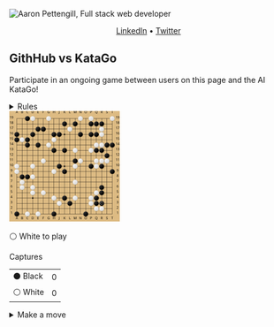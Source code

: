 ![Aaron Pettengill, Full stack web developer](https://github.com/airjp73/airjp73/assets/25882770/e0a7aae2-6b70-4a3e-9681-2e7b61e5774d)

<div align="center">
  
  [LinkedIn](https://www.linkedin.com/in/aaron-pettengill-7706846b/) • [Twitter](https://twitter.com/PettengillAaron)
  
</div>

## GithHub vs KataGo

Participate in an ongoing game between users on this page and the AI KataGo!

<details>
  <summary>Rules</summary>
  <ul>
    <li>Click on any legal move in the "Make a move" section below at any time to play a move for either player.</li>
    <li>Every 3 hours, a move will be played by KataGo with a low number of playouts.</li>
    <li>The game ends when KataGo passes or resigns.</li>
    <li>Completed games are stored in the <strong>history</strong> folder in this repo.</li>
  </ul>

</details>

<img src="./current/board_1747206724864.svg" />

<!-- MOVES START -->
<p>⚪️ White<!-- --> to play</p><table><summary>Captures</summary><tr><td>⚫️ Black</td><td>0</td></tr><tr><td>⚪️ White</td><td>0</td></tr></table><details><summary>Make a move</summary><table><caption>Key</caption><tr><td>A1, B2, C3, etc...</td><td>Valid move (click to make a move)</td></tr><tr><td>⚫️</td><td>Occupied by Black</td></tr><tr><td>⚪️</td><td>Occupied by White</td></tr><tr><td>⭕️</td><td>Illegal move due to <a href="https://senseis.xmp.net/?Ko">Ko</a></td></tr><tr><td>💀</td><td>Illegal move due to<!-- --> <a href="https://senseis.xmp.net/?Suicide">self-capture</a></td></tr></table><table><caption>Choose a spot to move</caption><tr><td></td><td>A</td><td>B</td><td>C</td><td>D</td><td>E</td><td>F</td><td>G</td><td>H</td><td>J</td><td>K</td><td>L</td><td>M</td><td>N</td><td>O</td><td>P</td><td>Q</td><td>R</td><td>S</td><td>T</td></tr><tr><td>19</td><td><a href="https://kifu-io-2.vercel.app//gh_game/move?point=aa&amp;stone=w">A19</a></td><td><a href="https://kifu-io-2.vercel.app//gh_game/move?point=ba&amp;stone=w">B19</a></td><td>⚫️</td><td>⚪️</td><td><a href="https://kifu-io-2.vercel.app//gh_game/move?point=ea&amp;stone=w">E19</a></td><td><a href="https://kifu-io-2.vercel.app//gh_game/move?point=fa&amp;stone=w">F19</a></td><td>⚪️</td><td><a href="https://kifu-io-2.vercel.app//gh_game/move?point=ha&amp;stone=w">H19</a></td><td><a href="https://kifu-io-2.vercel.app//gh_game/move?point=ia&amp;stone=w">J19</a></td><td><a href="https://kifu-io-2.vercel.app//gh_game/move?point=ja&amp;stone=w">K19</a></td><td><a href="https://kifu-io-2.vercel.app//gh_game/move?point=ka&amp;stone=w">L19</a></td><td><a href="https://kifu-io-2.vercel.app//gh_game/move?point=la&amp;stone=w">M19</a></td><td>⚪️</td><td><a href="https://kifu-io-2.vercel.app//gh_game/move?point=na&amp;stone=w">O19</a></td><td>⚪️</td><td><a href="https://kifu-io-2.vercel.app//gh_game/move?point=pa&amp;stone=w">Q19</a></td><td><a href="https://kifu-io-2.vercel.app//gh_game/move?point=qa&amp;stone=w">R19</a></td><td><a href="https://kifu-io-2.vercel.app//gh_game/move?point=ra&amp;stone=w">S19</a></td><td>⚪️</td></tr><tr><td>18</td><td><a href="https://kifu-io-2.vercel.app//gh_game/move?point=ab&amp;stone=w">A18</a></td><td><a href="https://kifu-io-2.vercel.app//gh_game/move?point=bb&amp;stone=w">B18</a></td><td><a href="https://kifu-io-2.vercel.app//gh_game/move?point=cb&amp;stone=w">C18</a></td><td><a href="https://kifu-io-2.vercel.app//gh_game/move?point=db&amp;stone=w">D18</a></td><td><a href="https://kifu-io-2.vercel.app//gh_game/move?point=eb&amp;stone=w">E18</a></td><td><a href="https://kifu-io-2.vercel.app//gh_game/move?point=fb&amp;stone=w">F18</a></td><td><a href="https://kifu-io-2.vercel.app//gh_game/move?point=gb&amp;stone=w">G18</a></td><td><a href="https://kifu-io-2.vercel.app//gh_game/move?point=hb&amp;stone=w">H18</a></td><td><a href="https://kifu-io-2.vercel.app//gh_game/move?point=ib&amp;stone=w">J18</a></td><td>⚫️</td><td><a href="https://kifu-io-2.vercel.app//gh_game/move?point=kb&amp;stone=w">L18</a></td><td>⚫️</td><td><a href="https://kifu-io-2.vercel.app//gh_game/move?point=mb&amp;stone=w">N18</a></td><td><a href="https://kifu-io-2.vercel.app//gh_game/move?point=nb&amp;stone=w">O18</a></td><td>⚫️</td><td>⚫️</td><td>⚫️</td><td><a href="https://kifu-io-2.vercel.app//gh_game/move?point=rb&amp;stone=w">S18</a></td><td><a href="https://kifu-io-2.vercel.app//gh_game/move?point=sb&amp;stone=w">T18</a></td></tr><tr><td>17</td><td><a href="https://kifu-io-2.vercel.app//gh_game/move?point=ac&amp;stone=w">A17</a></td><td><a href="https://kifu-io-2.vercel.app//gh_game/move?point=bc&amp;stone=w">B17</a></td><td><a href="https://kifu-io-2.vercel.app//gh_game/move?point=cc&amp;stone=w">C17</a></td><td><a href="https://kifu-io-2.vercel.app//gh_game/move?point=dc&amp;stone=w">D17</a></td><td>⚫️</td><td>⚫️</td><td><a href="https://kifu-io-2.vercel.app//gh_game/move?point=gc&amp;stone=w">G17</a></td><td><a href="https://kifu-io-2.vercel.app//gh_game/move?point=hc&amp;stone=w">H17</a></td><td><a href="https://kifu-io-2.vercel.app//gh_game/move?point=ic&amp;stone=w">J17</a></td><td><a href="https://kifu-io-2.vercel.app//gh_game/move?point=jc&amp;stone=w">K17</a></td><td>⚪️</td><td><a href="https://kifu-io-2.vercel.app//gh_game/move?point=lc&amp;stone=w">M17</a></td><td><a href="https://kifu-io-2.vercel.app//gh_game/move?point=mc&amp;stone=w">N17</a></td><td><a href="https://kifu-io-2.vercel.app//gh_game/move?point=nc&amp;stone=w">O17</a></td><td><a href="https://kifu-io-2.vercel.app//gh_game/move?point=oc&amp;stone=w">P17</a></td><td><a href="https://kifu-io-2.vercel.app//gh_game/move?point=pc&amp;stone=w">Q17</a></td><td>⚪️</td><td><a href="https://kifu-io-2.vercel.app//gh_game/move?point=rc&amp;stone=w">S17</a></td><td><a href="https://kifu-io-2.vercel.app//gh_game/move?point=sc&amp;stone=w">T17</a></td></tr><tr><td>16</td><td>⚫️</td><td><a href="https://kifu-io-2.vercel.app//gh_game/move?point=bd&amp;stone=w">B16</a></td><td><a href="https://kifu-io-2.vercel.app//gh_game/move?point=cd&amp;stone=w">C16</a></td><td>⚫️</td><td><a href="https://kifu-io-2.vercel.app//gh_game/move?point=ed&amp;stone=w">E16</a></td><td><a href="https://kifu-io-2.vercel.app//gh_game/move?point=fd&amp;stone=w">F16</a></td><td><a href="https://kifu-io-2.vercel.app//gh_game/move?point=gd&amp;stone=w">G16</a></td><td>⚫️</td><td>⚫️</td><td><a href="https://kifu-io-2.vercel.app//gh_game/move?point=jd&amp;stone=w">K16</a></td><td><a href="https://kifu-io-2.vercel.app//gh_game/move?point=kd&amp;stone=w">L16</a></td><td><a href="https://kifu-io-2.vercel.app//gh_game/move?point=ld&amp;stone=w">M16</a></td><td>⚫️</td><td><a href="https://kifu-io-2.vercel.app//gh_game/move?point=nd&amp;stone=w">O16</a></td><td>⚫️</td><td>⚫️</td><td>⚪️</td><td><a href="https://kifu-io-2.vercel.app//gh_game/move?point=rd&amp;stone=w">S16</a></td><td><a href="https://kifu-io-2.vercel.app//gh_game/move?point=sd&amp;stone=w">T16</a></td></tr><tr><td>15</td><td>⚫️</td><td>⚪️</td><td>⚫️</td><td><a href="https://kifu-io-2.vercel.app//gh_game/move?point=de&amp;stone=w">D15</a></td><td><a href="https://kifu-io-2.vercel.app//gh_game/move?point=ee&amp;stone=w">E15</a></td><td><a href="https://kifu-io-2.vercel.app//gh_game/move?point=fe&amp;stone=w">F15</a></td><td><a href="https://kifu-io-2.vercel.app//gh_game/move?point=ge&amp;stone=w">G15</a></td><td>⚪️</td><td><a href="https://kifu-io-2.vercel.app//gh_game/move?point=ie&amp;stone=w">J15</a></td><td><a href="https://kifu-io-2.vercel.app//gh_game/move?point=je&amp;stone=w">K15</a></td><td><a href="https://kifu-io-2.vercel.app//gh_game/move?point=ke&amp;stone=w">L15</a></td><td><a href="https://kifu-io-2.vercel.app//gh_game/move?point=le&amp;stone=w">M15</a></td><td><a href="https://kifu-io-2.vercel.app//gh_game/move?point=me&amp;stone=w">N15</a></td><td><a href="https://kifu-io-2.vercel.app//gh_game/move?point=ne&amp;stone=w">O15</a></td><td><a href="https://kifu-io-2.vercel.app//gh_game/move?point=oe&amp;stone=w">P15</a></td><td><a href="https://kifu-io-2.vercel.app//gh_game/move?point=pe&amp;stone=w">Q15</a></td><td><a href="https://kifu-io-2.vercel.app//gh_game/move?point=qe&amp;stone=w">R15</a></td><td><a href="https://kifu-io-2.vercel.app//gh_game/move?point=re&amp;stone=w">S15</a></td><td><a href="https://kifu-io-2.vercel.app//gh_game/move?point=se&amp;stone=w">T15</a></td></tr><tr><td>14</td><td><a href="https://kifu-io-2.vercel.app//gh_game/move?point=af&amp;stone=w">A14</a></td><td><a href="https://kifu-io-2.vercel.app//gh_game/move?point=bf&amp;stone=w">B14</a></td><td>⚫️</td><td><a href="https://kifu-io-2.vercel.app//gh_game/move?point=df&amp;stone=w">D14</a></td><td>⚫️</td><td><a href="https://kifu-io-2.vercel.app//gh_game/move?point=ff&amp;stone=w">F14</a></td><td>⚪️</td><td><a href="https://kifu-io-2.vercel.app//gh_game/move?point=hf&amp;stone=w">H14</a></td><td><a href="https://kifu-io-2.vercel.app//gh_game/move?point=if&amp;stone=w">J14</a></td><td><a href="https://kifu-io-2.vercel.app//gh_game/move?point=jf&amp;stone=w">K14</a></td><td><a href="https://kifu-io-2.vercel.app//gh_game/move?point=kf&amp;stone=w">L14</a></td><td><a href="https://kifu-io-2.vercel.app//gh_game/move?point=lf&amp;stone=w">M14</a></td><td><a href="https://kifu-io-2.vercel.app//gh_game/move?point=mf&amp;stone=w">N14</a></td><td><a href="https://kifu-io-2.vercel.app//gh_game/move?point=nf&amp;stone=w">O14</a></td><td><a href="https://kifu-io-2.vercel.app//gh_game/move?point=of&amp;stone=w">P14</a></td><td>⚪️</td><td>⚪️</td><td>⚫️</td><td>⚫️</td></tr><tr><td>13</td><td><a href="https://kifu-io-2.vercel.app//gh_game/move?point=ag&amp;stone=w">A13</a></td><td><a href="https://kifu-io-2.vercel.app//gh_game/move?point=bg&amp;stone=w">B13</a></td><td><a href="https://kifu-io-2.vercel.app//gh_game/move?point=cg&amp;stone=w">C13</a></td><td><a href="https://kifu-io-2.vercel.app//gh_game/move?point=dg&amp;stone=w">D13</a></td><td><a href="https://kifu-io-2.vercel.app//gh_game/move?point=eg&amp;stone=w">E13</a></td><td><a href="https://kifu-io-2.vercel.app//gh_game/move?point=fg&amp;stone=w">F13</a></td><td><a href="https://kifu-io-2.vercel.app//gh_game/move?point=gg&amp;stone=w">G13</a></td><td>⚫️</td><td><a href="https://kifu-io-2.vercel.app//gh_game/move?point=ig&amp;stone=w">J13</a></td><td>⚫️</td><td><a href="https://kifu-io-2.vercel.app//gh_game/move?point=kg&amp;stone=w">L13</a></td><td>⚪️</td><td><a href="https://kifu-io-2.vercel.app//gh_game/move?point=mg&amp;stone=w">N13</a></td><td><a href="https://kifu-io-2.vercel.app//gh_game/move?point=ng&amp;stone=w">O13</a></td><td>⚪️</td><td>⚫️</td><td>⚫️</td><td><a href="https://kifu-io-2.vercel.app//gh_game/move?point=rg&amp;stone=w">S13</a></td><td><a href="https://kifu-io-2.vercel.app//gh_game/move?point=sg&amp;stone=w">T13</a></td></tr><tr><td>12</td><td><a href="https://kifu-io-2.vercel.app//gh_game/move?point=ah&amp;stone=w">A12</a></td><td><a href="https://kifu-io-2.vercel.app//gh_game/move?point=bh&amp;stone=w">B12</a></td><td><a href="https://kifu-io-2.vercel.app//gh_game/move?point=ch&amp;stone=w">C12</a></td><td><a href="https://kifu-io-2.vercel.app//gh_game/move?point=dh&amp;stone=w">D12</a></td><td><a href="https://kifu-io-2.vercel.app//gh_game/move?point=eh&amp;stone=w">E12</a></td><td><a href="https://kifu-io-2.vercel.app//gh_game/move?point=fh&amp;stone=w">F12</a></td><td><a href="https://kifu-io-2.vercel.app//gh_game/move?point=gh&amp;stone=w">G12</a></td><td><a href="https://kifu-io-2.vercel.app//gh_game/move?point=hh&amp;stone=w">H12</a></td><td><a href="https://kifu-io-2.vercel.app//gh_game/move?point=ih&amp;stone=w">J12</a></td><td><a href="https://kifu-io-2.vercel.app//gh_game/move?point=jh&amp;stone=w">K12</a></td><td><a href="https://kifu-io-2.vercel.app//gh_game/move?point=kh&amp;stone=w">L12</a></td><td><a href="https://kifu-io-2.vercel.app//gh_game/move?point=lh&amp;stone=w">M12</a></td><td><a href="https://kifu-io-2.vercel.app//gh_game/move?point=mh&amp;stone=w">N12</a></td><td><a href="https://kifu-io-2.vercel.app//gh_game/move?point=nh&amp;stone=w">O12</a></td><td><a href="https://kifu-io-2.vercel.app//gh_game/move?point=oh&amp;stone=w">P12</a></td><td><a href="https://kifu-io-2.vercel.app//gh_game/move?point=ph&amp;stone=w">Q12</a></td><td><a href="https://kifu-io-2.vercel.app//gh_game/move?point=qh&amp;stone=w">R12</a></td><td>⚫️</td><td><a href="https://kifu-io-2.vercel.app//gh_game/move?point=sh&amp;stone=w">T12</a></td></tr><tr><td>11</td><td><a href="https://kifu-io-2.vercel.app//gh_game/move?point=ai&amp;stone=w">A11</a></td><td><a href="https://kifu-io-2.vercel.app//gh_game/move?point=bi&amp;stone=w">B11</a></td><td><a href="https://kifu-io-2.vercel.app//gh_game/move?point=ci&amp;stone=w">C11</a></td><td><a href="https://kifu-io-2.vercel.app//gh_game/move?point=di&amp;stone=w">D11</a></td><td><a href="https://kifu-io-2.vercel.app//gh_game/move?point=ei&amp;stone=w">E11</a></td><td>⚪️</td><td><a href="https://kifu-io-2.vercel.app//gh_game/move?point=gi&amp;stone=w">G11</a></td><td><a href="https://kifu-io-2.vercel.app//gh_game/move?point=hi&amp;stone=w">H11</a></td><td><a href="https://kifu-io-2.vercel.app//gh_game/move?point=ii&amp;stone=w">J11</a></td><td><a href="https://kifu-io-2.vercel.app//gh_game/move?point=ji&amp;stone=w">K11</a></td><td><a href="https://kifu-io-2.vercel.app//gh_game/move?point=ki&amp;stone=w">L11</a></td><td>⚫️</td><td>⚪️</td><td><a href="https://kifu-io-2.vercel.app//gh_game/move?point=ni&amp;stone=w">O11</a></td><td><a href="https://kifu-io-2.vercel.app//gh_game/move?point=oi&amp;stone=w">P11</a></td><td>⚪️</td><td>⚪️</td><td>⚪️</td><td><a href="https://kifu-io-2.vercel.app//gh_game/move?point=si&amp;stone=w">T11</a></td></tr><tr><td>10</td><td>⚪️</td><td><a href="https://kifu-io-2.vercel.app//gh_game/move?point=bj&amp;stone=w">B10</a></td><td><a href="https://kifu-io-2.vercel.app//gh_game/move?point=cj&amp;stone=w">C10</a></td><td>⚪️</td><td><a href="https://kifu-io-2.vercel.app//gh_game/move?point=ej&amp;stone=w">E10</a></td><td><a href="https://kifu-io-2.vercel.app//gh_game/move?point=fj&amp;stone=w">F10</a></td><td><a href="https://kifu-io-2.vercel.app//gh_game/move?point=gj&amp;stone=w">G10</a></td><td><a href="https://kifu-io-2.vercel.app//gh_game/move?point=hj&amp;stone=w">H10</a></td><td>⚫️</td><td><a href="https://kifu-io-2.vercel.app//gh_game/move?point=jj&amp;stone=w">K10</a></td><td><a href="https://kifu-io-2.vercel.app//gh_game/move?point=kj&amp;stone=w">L10</a></td><td>⚪️</td><td><a href="https://kifu-io-2.vercel.app//gh_game/move?point=mj&amp;stone=w">N10</a></td><td><a href="https://kifu-io-2.vercel.app//gh_game/move?point=nj&amp;stone=w">O10</a></td><td>⚫️</td><td>⚪️</td><td>⚫️</td><td><a href="https://kifu-io-2.vercel.app//gh_game/move?point=rj&amp;stone=w">S10</a></td><td><a href="https://kifu-io-2.vercel.app//gh_game/move?point=sj&amp;stone=w">T10</a></td></tr><tr><td>9</td><td>⚪️</td><td><a href="https://kifu-io-2.vercel.app//gh_game/move?point=bk&amp;stone=w">B9</a></td><td><a href="https://kifu-io-2.vercel.app//gh_game/move?point=ck&amp;stone=w">C9</a></td><td><a href="https://kifu-io-2.vercel.app//gh_game/move?point=dk&amp;stone=w">D9</a></td><td><a href="https://kifu-io-2.vercel.app//gh_game/move?point=ek&amp;stone=w">E9</a></td><td><a href="https://kifu-io-2.vercel.app//gh_game/move?point=fk&amp;stone=w">F9</a></td><td><a href="https://kifu-io-2.vercel.app//gh_game/move?point=gk&amp;stone=w">G9</a></td><td>⚪️</td><td><a href="https://kifu-io-2.vercel.app//gh_game/move?point=ik&amp;stone=w">J9</a></td><td>⚫️</td><td><a href="https://kifu-io-2.vercel.app//gh_game/move?point=kk&amp;stone=w">L9</a></td><td><a href="https://kifu-io-2.vercel.app//gh_game/move?point=lk&amp;stone=w">M9</a></td><td><a href="https://kifu-io-2.vercel.app//gh_game/move?point=mk&amp;stone=w">N9</a></td><td><a href="https://kifu-io-2.vercel.app//gh_game/move?point=nk&amp;stone=w">O9</a></td><td><a href="https://kifu-io-2.vercel.app//gh_game/move?point=ok&amp;stone=w">P9</a></td><td><a href="https://kifu-io-2.vercel.app//gh_game/move?point=pk&amp;stone=w">Q9</a></td><td><a href="https://kifu-io-2.vercel.app//gh_game/move?point=qk&amp;stone=w">R9</a></td><td><a href="https://kifu-io-2.vercel.app//gh_game/move?point=rk&amp;stone=w">S9</a></td><td>⚫️</td></tr><tr><td>8</td><td><a href="https://kifu-io-2.vercel.app//gh_game/move?point=al&amp;stone=w">A8</a></td><td>⚫️</td><td>⚫️</td><td>⚪️</td><td><a href="https://kifu-io-2.vercel.app//gh_game/move?point=el&amp;stone=w">E8</a></td><td><a href="https://kifu-io-2.vercel.app//gh_game/move?point=fl&amp;stone=w">F8</a></td><td><a href="https://kifu-io-2.vercel.app//gh_game/move?point=gl&amp;stone=w">G8</a></td><td><a href="https://kifu-io-2.vercel.app//gh_game/move?point=hl&amp;stone=w">H8</a></td><td><a href="https://kifu-io-2.vercel.app//gh_game/move?point=il&amp;stone=w">J8</a></td><td><a href="https://kifu-io-2.vercel.app//gh_game/move?point=jl&amp;stone=w">K8</a></td><td><a href="https://kifu-io-2.vercel.app//gh_game/move?point=kl&amp;stone=w">L8</a></td><td><a href="https://kifu-io-2.vercel.app//gh_game/move?point=ll&amp;stone=w">M8</a></td><td><a href="https://kifu-io-2.vercel.app//gh_game/move?point=ml&amp;stone=w">N8</a></td><td><a href="https://kifu-io-2.vercel.app//gh_game/move?point=nl&amp;stone=w">O8</a></td><td><a href="https://kifu-io-2.vercel.app//gh_game/move?point=ol&amp;stone=w">P8</a></td><td><a href="https://kifu-io-2.vercel.app//gh_game/move?point=pl&amp;stone=w">Q8</a></td><td><a href="https://kifu-io-2.vercel.app//gh_game/move?point=ql&amp;stone=w">R8</a></td><td><a href="https://kifu-io-2.vercel.app//gh_game/move?point=rl&amp;stone=w">S8</a></td><td><a href="https://kifu-io-2.vercel.app//gh_game/move?point=sl&amp;stone=w">T8</a></td></tr><tr><td>7</td><td><a href="https://kifu-io-2.vercel.app//gh_game/move?point=am&amp;stone=w">A7</a></td><td>⚪️</td><td><a href="https://kifu-io-2.vercel.app//gh_game/move?point=cm&amp;stone=w">C7</a></td><td><a href="https://kifu-io-2.vercel.app//gh_game/move?point=dm&amp;stone=w">D7</a></td><td><a href="https://kifu-io-2.vercel.app//gh_game/move?point=em&amp;stone=w">E7</a></td><td><a href="https://kifu-io-2.vercel.app//gh_game/move?point=fm&amp;stone=w">F7</a></td><td><a href="https://kifu-io-2.vercel.app//gh_game/move?point=gm&amp;stone=w">G7</a></td><td><a href="https://kifu-io-2.vercel.app//gh_game/move?point=hm&amp;stone=w">H7</a></td><td><a href="https://kifu-io-2.vercel.app//gh_game/move?point=im&amp;stone=w">J7</a></td><td><a href="https://kifu-io-2.vercel.app//gh_game/move?point=jm&amp;stone=w">K7</a></td><td><a href="https://kifu-io-2.vercel.app//gh_game/move?point=km&amp;stone=w">L7</a></td><td>⚪️</td><td><a href="https://kifu-io-2.vercel.app//gh_game/move?point=mm&amp;stone=w">N7</a></td><td><a href="https://kifu-io-2.vercel.app//gh_game/move?point=nm&amp;stone=w">O7</a></td><td><a href="https://kifu-io-2.vercel.app//gh_game/move?point=om&amp;stone=w">P7</a></td><td><a href="https://kifu-io-2.vercel.app//gh_game/move?point=pm&amp;stone=w">Q7</a></td><td><a href="https://kifu-io-2.vercel.app//gh_game/move?point=qm&amp;stone=w">R7</a></td><td><a href="https://kifu-io-2.vercel.app//gh_game/move?point=rm&amp;stone=w">S7</a></td><td><a href="https://kifu-io-2.vercel.app//gh_game/move?point=sm&amp;stone=w">T7</a></td></tr><tr><td>6</td><td><a href="https://kifu-io-2.vercel.app//gh_game/move?point=an&amp;stone=w">A6</a></td><td>⚪️</td><td><a href="https://kifu-io-2.vercel.app//gh_game/move?point=cn&amp;stone=w">C6</a></td><td>⚪️</td><td><a href="https://kifu-io-2.vercel.app//gh_game/move?point=en&amp;stone=w">E6</a></td><td><a href="https://kifu-io-2.vercel.app//gh_game/move?point=fn&amp;stone=w">F6</a></td><td><a href="https://kifu-io-2.vercel.app//gh_game/move?point=gn&amp;stone=w">G6</a></td><td><a href="https://kifu-io-2.vercel.app//gh_game/move?point=hn&amp;stone=w">H6</a></td><td><a href="https://kifu-io-2.vercel.app//gh_game/move?point=in&amp;stone=w">J6</a></td><td><a href="https://kifu-io-2.vercel.app//gh_game/move?point=jn&amp;stone=w">K6</a></td><td><a href="https://kifu-io-2.vercel.app//gh_game/move?point=kn&amp;stone=w">L6</a></td><td><a href="https://kifu-io-2.vercel.app//gh_game/move?point=ln&amp;stone=w">M6</a></td><td><a href="https://kifu-io-2.vercel.app//gh_game/move?point=mn&amp;stone=w">N6</a></td><td><a href="https://kifu-io-2.vercel.app//gh_game/move?point=nn&amp;stone=w">O6</a></td><td><a href="https://kifu-io-2.vercel.app//gh_game/move?point=on&amp;stone=w">P6</a></td><td><a href="https://kifu-io-2.vercel.app//gh_game/move?point=pn&amp;stone=w">Q6</a></td><td>⚫️</td><td><a href="https://kifu-io-2.vercel.app//gh_game/move?point=rn&amp;stone=w">S6</a></td><td><a href="https://kifu-io-2.vercel.app//gh_game/move?point=sn&amp;stone=w">T6</a></td></tr><tr><td>5</td><td><a href="https://kifu-io-2.vercel.app//gh_game/move?point=ao&amp;stone=w">A5</a></td><td><a href="https://kifu-io-2.vercel.app//gh_game/move?point=bo&amp;stone=w">B5</a></td><td><a href="https://kifu-io-2.vercel.app//gh_game/move?point=co&amp;stone=w">C5</a></td><td>⚪️</td><td><a href="https://kifu-io-2.vercel.app//gh_game/move?point=eo&amp;stone=w">E5</a></td><td>⚪️</td><td><a href="https://kifu-io-2.vercel.app//gh_game/move?point=go&amp;stone=w">G5</a></td><td><a href="https://kifu-io-2.vercel.app//gh_game/move?point=ho&amp;stone=w">H5</a></td><td><a href="https://kifu-io-2.vercel.app//gh_game/move?point=io&amp;stone=w">J5</a></td><td><a href="https://kifu-io-2.vercel.app//gh_game/move?point=jo&amp;stone=w">K5</a></td><td><a href="https://kifu-io-2.vercel.app//gh_game/move?point=ko&amp;stone=w">L5</a></td><td><a href="https://kifu-io-2.vercel.app//gh_game/move?point=lo&amp;stone=w">M5</a></td><td><a href="https://kifu-io-2.vercel.app//gh_game/move?point=mo&amp;stone=w">N5</a></td><td><a href="https://kifu-io-2.vercel.app//gh_game/move?point=no&amp;stone=w">O5</a></td><td><a href="https://kifu-io-2.vercel.app//gh_game/move?point=oo&amp;stone=w">P5</a></td><td>⚪️</td><td>⚫️</td><td><a href="https://kifu-io-2.vercel.app//gh_game/move?point=ro&amp;stone=w">S5</a></td><td><a href="https://kifu-io-2.vercel.app//gh_game/move?point=so&amp;stone=w">T5</a></td></tr><tr><td>4</td><td><a href="https://kifu-io-2.vercel.app//gh_game/move?point=ap&amp;stone=w">A4</a></td><td><a href="https://kifu-io-2.vercel.app//gh_game/move?point=bp&amp;stone=w">B4</a></td><td><a href="https://kifu-io-2.vercel.app//gh_game/move?point=cp&amp;stone=w">C4</a></td><td><a href="https://kifu-io-2.vercel.app//gh_game/move?point=dp&amp;stone=w">D4</a></td><td><a href="https://kifu-io-2.vercel.app//gh_game/move?point=ep&amp;stone=w">E4</a></td><td><a href="https://kifu-io-2.vercel.app//gh_game/move?point=fp&amp;stone=w">F4</a></td><td><a href="https://kifu-io-2.vercel.app//gh_game/move?point=gp&amp;stone=w">G4</a></td><td>⚪️</td><td><a href="https://kifu-io-2.vercel.app//gh_game/move?point=ip&amp;stone=w">J4</a></td><td>⚫️</td><td><a href="https://kifu-io-2.vercel.app//gh_game/move?point=kp&amp;stone=w">L4</a></td><td>⚪️</td><td><a href="https://kifu-io-2.vercel.app//gh_game/move?point=mp&amp;stone=w">N4</a></td><td><a href="https://kifu-io-2.vercel.app//gh_game/move?point=np&amp;stone=w">O4</a></td><td>⚪️</td><td>⚫️</td><td><a href="https://kifu-io-2.vercel.app//gh_game/move?point=qp&amp;stone=w">R4</a></td><td><a href="https://kifu-io-2.vercel.app//gh_game/move?point=rp&amp;stone=w">S4</a></td><td><a href="https://kifu-io-2.vercel.app//gh_game/move?point=sp&amp;stone=w">T4</a></td></tr><tr><td>3</td><td><a href="https://kifu-io-2.vercel.app//gh_game/move?point=aq&amp;stone=w">A3</a></td><td><a href="https://kifu-io-2.vercel.app//gh_game/move?point=bq&amp;stone=w">B3</a></td><td><a href="https://kifu-io-2.vercel.app//gh_game/move?point=cq&amp;stone=w">C3</a></td><td><a href="https://kifu-io-2.vercel.app//gh_game/move?point=dq&amp;stone=w">D3</a></td><td><a href="https://kifu-io-2.vercel.app//gh_game/move?point=eq&amp;stone=w">E3</a></td><td><a href="https://kifu-io-2.vercel.app//gh_game/move?point=fq&amp;stone=w">F3</a></td><td><a href="https://kifu-io-2.vercel.app//gh_game/move?point=gq&amp;stone=w">G3</a></td><td><a href="https://kifu-io-2.vercel.app//gh_game/move?point=hq&amp;stone=w">H3</a></td><td>⚪️</td><td><a href="https://kifu-io-2.vercel.app//gh_game/move?point=jq&amp;stone=w">K3</a></td><td>⚫️</td><td><a href="https://kifu-io-2.vercel.app//gh_game/move?point=lq&amp;stone=w">M3</a></td><td><a href="https://kifu-io-2.vercel.app//gh_game/move?point=mq&amp;stone=w">N3</a></td><td><a href="https://kifu-io-2.vercel.app//gh_game/move?point=nq&amp;stone=w">O3</a></td><td>⚪️</td><td>⚫️</td><td>⚫️</td><td><a href="https://kifu-io-2.vercel.app//gh_game/move?point=rq&amp;stone=w">S3</a></td><td><a href="https://kifu-io-2.vercel.app//gh_game/move?point=sq&amp;stone=w">T3</a></td></tr><tr><td>2</td><td><a href="https://kifu-io-2.vercel.app//gh_game/move?point=ar&amp;stone=w">A2</a></td><td><a href="https://kifu-io-2.vercel.app//gh_game/move?point=br&amp;stone=w">B2</a></td><td><a href="https://kifu-io-2.vercel.app//gh_game/move?point=cr&amp;stone=w">C2</a></td><td><a href="https://kifu-io-2.vercel.app//gh_game/move?point=dr&amp;stone=w">D2</a></td><td><a href="https://kifu-io-2.vercel.app//gh_game/move?point=er&amp;stone=w">E2</a></td><td><a href="https://kifu-io-2.vercel.app//gh_game/move?point=fr&amp;stone=w">F2</a></td><td><a href="https://kifu-io-2.vercel.app//gh_game/move?point=gr&amp;stone=w">G2</a></td><td><a href="https://kifu-io-2.vercel.app//gh_game/move?point=hr&amp;stone=w">H2</a></td><td><a href="https://kifu-io-2.vercel.app//gh_game/move?point=ir&amp;stone=w">J2</a></td><td><a href="https://kifu-io-2.vercel.app//gh_game/move?point=jr&amp;stone=w">K2</a></td><td><a href="https://kifu-io-2.vercel.app//gh_game/move?point=kr&amp;stone=w">L2</a></td><td><a href="https://kifu-io-2.vercel.app//gh_game/move?point=lr&amp;stone=w">M2</a></td><td><a href="https://kifu-io-2.vercel.app//gh_game/move?point=mr&amp;stone=w">N2</a></td><td><a href="https://kifu-io-2.vercel.app//gh_game/move?point=nr&amp;stone=w">O2</a></td><td><a href="https://kifu-io-2.vercel.app//gh_game/move?point=or&amp;stone=w">P2</a></td><td>⚪️</td><td>⚪️</td><td><a href="https://kifu-io-2.vercel.app//gh_game/move?point=rr&amp;stone=w">S2</a></td><td><a href="https://kifu-io-2.vercel.app//gh_game/move?point=sr&amp;stone=w">T2</a></td></tr><tr><td>1</td><td>⚫️</td><td><a href="https://kifu-io-2.vercel.app//gh_game/move?point=bs&amp;stone=w">B1</a></td><td>⚪️</td><td><a href="https://kifu-io-2.vercel.app//gh_game/move?point=ds&amp;stone=w">D1</a></td><td>⚪️</td><td><a href="https://kifu-io-2.vercel.app//gh_game/move?point=fs&amp;stone=w">F1</a></td><td><a href="https://kifu-io-2.vercel.app//gh_game/move?point=gs&amp;stone=w">G1</a></td><td>⚫️</td><td><a href="https://kifu-io-2.vercel.app//gh_game/move?point=is&amp;stone=w">J1</a></td><td><a href="https://kifu-io-2.vercel.app//gh_game/move?point=js&amp;stone=w">K1</a></td><td><a href="https://kifu-io-2.vercel.app//gh_game/move?point=ks&amp;stone=w">L1</a></td><td><a href="https://kifu-io-2.vercel.app//gh_game/move?point=ls&amp;stone=w">M1</a></td><td><a href="https://kifu-io-2.vercel.app//gh_game/move?point=ms&amp;stone=w">N1</a></td><td>⚫️</td><td><a href="https://kifu-io-2.vercel.app//gh_game/move?point=os&amp;stone=w">P1</a></td><td><a href="https://kifu-io-2.vercel.app//gh_game/move?point=ps&amp;stone=w">Q1</a></td><td><a href="https://kifu-io-2.vercel.app//gh_game/move?point=qs&amp;stone=w">R1</a></td><td><a href="https://kifu-io-2.vercel.app//gh_game/move?point=rs&amp;stone=w">S1</a></td><td><a href="https://kifu-io-2.vercel.app//gh_game/move?point=ss&amp;stone=w">T1</a></td></tr></table></details>
<!-- MOVES END -->
